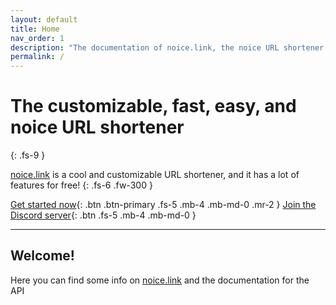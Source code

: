 ```yaml
---
layout: default
title: Home
nav_order: 1
description: "The documentation of noice.link, the noice URL shortener."
permalink: /
---
```


# The customizable, fast, easy, and noice URL shortener
{: .fs-9 }

[noice.link](https://noice.link) is a cool and customizable URL shortener, and it has a lot of features for free!
{: .fs-6 .fw-300 }

[Get started now](https://noice.link){: .btn .btn-primary .fs-5 .mb-4 .mb-md-0 .mr-2 } [Join the Discord server](https://noice.link/discord){: .btn .fs-5 .mb-4 .mb-md-0 }

---

## Welcome!
Here you can find some info on [noice.link](https://noice.link) and the documentation for the API